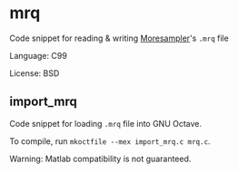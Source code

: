 mrq
===

Code snippet for reading & writing [Moresampler](https://web.engr.illinois.edu/~khua5/index.php/moresampler/)'s `.mrq` file

Language: C99

License: BSD

import_mrq
---

Code snippet for loading `.mrq` file into GNU Octave.

To compile, run `mkoctfile --mex import_mrq.c mrq.c`.

Warning: Matlab compatibility is not guaranteed.
